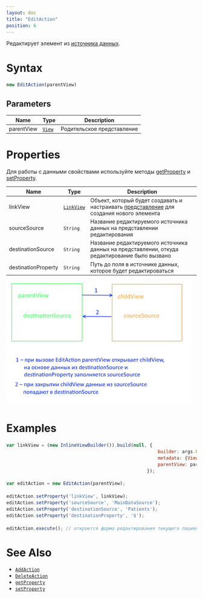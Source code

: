 ```yaml
---
layout: doc
title: "EditAction"
position: 6
---
```


Редактирует элемент из [источника данных](../../DataSources).

# Syntax

```js
new EditAction(parentView)
```
## Parameters

|Name|Type|Description|
|----|----------|---------|
|parentView|[`View`](../../Elements/View/)| Родительское представление |

# Properties

Для работы с данными свойствами используйте методы [getProperty](../BaseAction/BaseAction.getProperty/) и [setProperty](../BaseAction/BaseAction.setProperty/).

|Name|Type|Description|
|----|----|-----------|
|linkView|[`LinkView`](../../LinkView/)|Объект, который будет создавать и настраивать [представление](../../Elements/View/) для создания нового элемента|
|sourceSource|`String`|Название редактируемого источника данных на представлении редактирования|
|destinationSource|`String`|Название редактируемого источника данных на представлении, откуда редактирование было вызвано|
|destinationProperty|`String`|Путь до поля в источнике данных, которое будет редактироваться|

![](Scheme.png)


# Examples

```js
var linkView = (new InlineViewBuilder()).build(null, {
														builder: args.builder, 
														metadata: {View: editPatientView}, 
														parentView: parentView
													});

var editAction = new EditAction(parentView);

editAction.setProperty('linkView', linkView);
editAction.setProperty('sourceSource', 'MainDataSource');
editAction.setProperty('destinationSource', 'Patients');
editAction.setProperty('destinationProperty', '$');

editAction.execute(); // откроется форма редактирования текущего пациента
```

# See Also

* [`AddAction`](../AddAction/)
* [`DeleteAction`](../DeleteAction/)
* [`getProperty`](../BaseAction/BaseAction.getProperty/)
* [`setProperty`](../BaseAction/BaseAction.setProperty/)
